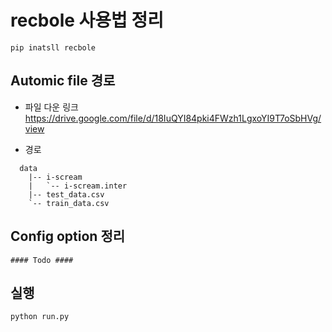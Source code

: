 # recbole 사용법 정리

    pip inatsll recbole

## Automic file 경로

- 파일 다운 링크  
https://drive.google.com/file/d/18IuQYI84pki4FWzh1LgxoYI9T7oSbHVg/view

- 경로
```
  data
    |-- i-scream
    |   `-- i-scream.inter
    |-- test_data.csv
    `-- train_data.csv
```

## Config option 정리

`#### Todo ####`

## 실행

    python run.py